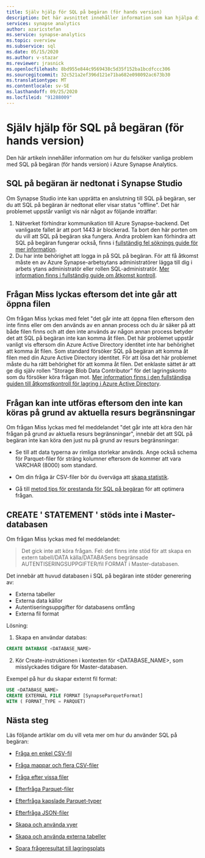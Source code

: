 ```yaml
---
title: Själv hjälp för SQL på begäran (för hands version)
description: Det här avsnittet innehåller information som kan hjälpa dig att felsöka problem med SQL på begäran (för hands version).
services: synapse analytics
author: azaricstefan
ms.service: synapse-analytics
ms.topic: overview
ms.subservice: sql
ms.date: 05/15/2020
ms.author: v-stazar
ms.reviewer: jrasnick
ms.openlocfilehash: 8bd955e844c9569438c5d35f152ba1bcdfccc306
ms.sourcegitcommit: 32c521a2ef396d121e71ba682e098092ac673b30
ms.translationtype: MT
ms.contentlocale: sv-SE
ms.lasthandoff: 09/25/2020
ms.locfileid: "91288009"
---
```

# <a name="self-help-for-sql-on-demand-preview"></a>Själv hjälp för SQL på begäran (för hands version)

Den här artikeln innehåller information om hur du felsöker vanliga problem med SQL på begäran (för hands version) i Azure Synapse Analytics.

## <a name="sql-on-demand-is-grayed-out-in-synapse-studio"></a>SQL på begäran är nedtonat i Synapse Studio

Om Synapse Studio inte kan upprätta en anslutning till SQL på begäran, ser du att SQL på begäran är nedtonat eller visar status "offline". Det här problemet uppstår vanligt vis när något av följande inträffar:

1) Nätverket förhindrar kommunikation till Azure Synapse-backend. Det vanligaste fallet är att port 1443 är blockerad. Ta bort den här porten om du vill att SQL på begäran ska fungera. Andra problem kan förhindra att SQL på begäran fungerar också, finns i [fullständig fel söknings guide för mer information](../troubleshoot/troubleshoot-synapse-studio.md).
2) Du har inte behörighet att logga in på SQL på begäran. För att få åtkomst måste en av Azure Synapse-arbetsytans administratörer lägga till dig i arbets ytans administratör eller rollen SQL-administratör. [Mer information finns i fullständig guide om åtkomst kontroll](access-control.md).

## <a name="query-fails-because-file-cannot-be-opened"></a>Frågan Miss lyckas eftersom det inte går att öppna filen

Om frågan Miss lyckas med felet "det går inte att öppna filen eftersom den inte finns eller om den används av en annan process och du är säker på att både filen finns och att den inte används av någon annan process betyder det att SQL på begäran inte kan komma åt filen. Det här problemet uppstår vanligt vis eftersom din Azure Active Directory identitet inte har behörighet att komma åt filen. Som standard försöker SQL på begäran att komma åt filen med din Azure Active Directory identitet. För att lösa det här problemet måste du ha rätt behörighet för att komma åt filen. Det enklaste sättet är att ge dig själv rollen ”Storage Blob Data Contributor” för det lagringskonto som du försöker köra frågan mot. [Mer information finns i den fullständiga guiden till åtkomstkontroll för lagring i Azure Active Directory](../../storage/common/storage-auth-aad-rbac-portal.md?toc=/azure/synapse-analytics/toc.json&bc=/azure/synapse-analytics/breadcrumb/toc.json). 

## <a name="query-fails-because-it-cannot-be-executed-due-to-current-resource-constraints"></a>Frågan kan inte utföras eftersom den inte kan köras på grund av aktuella resurs begränsningar 

Om frågan Miss lyckas med fel meddelandet "det går inte att köra den här frågan på grund av aktuella resurs begränsningar", innebär det att SQL på begäran inte kan köra den just nu på grund av resurs begränsningar: 

- Se till att data typerna av rimliga storlekar används. Ange också schema för Parquet-filer för sträng kolumner eftersom de kommer att vara VARCHAR (8000) som standard. 

- Om din fråga är CSV-filer bör du överväga att [skapa statistik](develop-tables-statistics.md#statistics-in-sql-on-demand-preview). 

- Gå till [metod tips för prestanda för SQL på begäran](best-practices-sql-on-demand.md) för att optimera frågan.  

## <a name="create-statement-is-not-supported-in-master-database"></a>CREATE ' STATEMENT ' stöds inte i Master-databasen

Om frågan Miss lyckas med fel meddelandet:

> Det gick inte att köra frågan. Fel: det finns inte stöd för att skapa en extern tabell/DATA källa/DATABASens begränsade AUTENTISERINGSUPPGIFTER/fil FORMAT i Master-databasen. 

Det innebär att huvud databasen i SQL på begäran inte stöder generering av:
  - Externa tabeller
  - Externa data källor
  - Autentiseringsuppgifter för databasens omfång
  - Externa fil format

Lösning:

  1. Skapa en användar databas:

```sql
CREATE DATABASE <DATABASE_NAME>
```

  2. Kör Create-instruktionen i kontexten för <DATABASE_NAME>, som misslyckades tidigare för Master-databasen. 
  
  Exempel på hur du skapar externt fil format:
    
```sql
USE <DATABASE_NAME>
CREATE EXTERNAL FILE FORMAT [SynapseParquetFormat] 
WITH ( FORMAT_TYPE = PARQUET)
```

## <a name="next-steps"></a>Nästa steg

Läs följande artiklar om du vill veta mer om hur du använder SQL på begäran:

- [Fråga en enkel CSV-fil](query-single-csv-file.md)

- [Fråga mappar och flera CSV-filer](query-folders-multiple-csv-files.md)

- [Fråga efter vissa filer](query-specific-files.md)

- [Efterfråga Parquet-filer](query-parquet-files.md)

- [Efterfråga kapslade Parquet-typer](query-parquet-nested-types.md)

- [Efterfråga JSON-filer](query-json-files.md)

- [Skapa och använda vyer](create-use-views.md)

- [Skapa och använda externa tabeller](create-use-external-tables.md)

- [Spara frågeresultat till lagringsplats](create-external-table-as-select.md)
